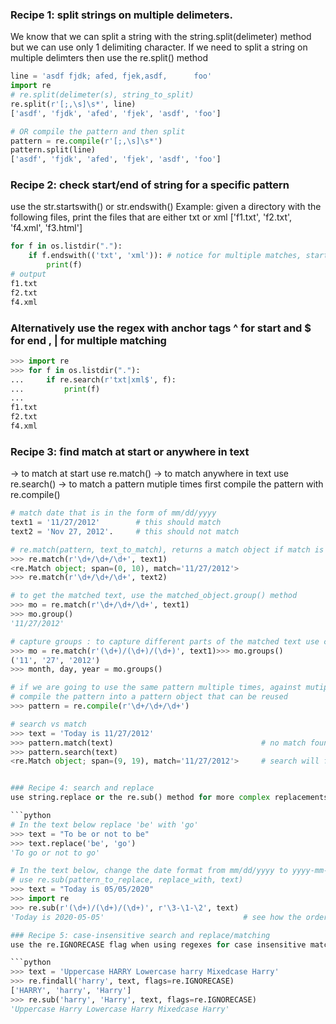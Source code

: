 ### Recipe 1: split strings on multiple delimeters. 
We know that we can split a string with the string.split(delimeter) method but we can use only 1 delimiting character.
If we need to split a string on multiple delimters then use the re.split() method

```python
line = 'asdf fjdk; afed, fjek,asdf,      foo'
import re
# re.split(delimeter(s), string_to_split)
re.split(r'[;,\s]\s*', line)
['asdf', 'fjdk', 'afed', 'fjek', 'asdf', 'foo']

# OR compile the pattern and then split
pattern = re.compile(r'[;,\s]\s*')
pattern.split(line)
['asdf', 'fjdk', 'afed', 'fjek', 'asdf', 'foo']
```

### Recipe 2: check start/end of string for a specific pattern
use the str.startswith() or str.endswith()
Example: given a directory with the following files, print the files that are either txt or xml
['f1.txt', 'f2.txt', 'f4.xml', 'f3.html']

```python
for f in os.listdir("."):
    if f.endswith(('txt', 'xml')): # notice for multiple matches, startswith/endswith will take a tuple as input
        print(f)
# output
f1.txt
f2.txt
f4.xml
```

### Alternatively use the regex with anchor tags ^ for start and $ for end , | for multiple matching
```python
>>> import re
>>> for f in os.listdir("."):
...     if re.search(r'txt|xml$', f):
...         print(f)
... 
f1.txt
f2.txt
f4.xml
```

### Recipe 3: find match at start or anywhere in text
-> to match at start use re.match()
-> to match anywhere in text use re.search()
-> to match a pattern mutiple times first compile the pattern with re.compile()

```python
# match date that is in the form of mm/dd/yyyy
text1 = '11/27/2012'        # this should match
text2 = 'Nov 27, 2012'.     # this should not match

# re.match(pattern, text_to_match), returns a match object if match is found otherwise None
>>> re.match(r'\d+/\d+/\d+', text1)
<re.Match object; span=(0, 10), match='11/27/2012'>
>>> re.match(r'\d+/\d+/\d+', text2)

# to get the matched text, use the matched_object.group() method
>>> mo = re.match(r'\d+/\d+/\d+', text1)
>>> mo.group()
'11/27/2012'

# capture groups : to capture different parts of the matched text use capture groups
>>> mo = re.match(r'(\d+)/(\d+)/(\d+)', text1)>>> mo.groups()
('11', '27', '2012')
>>> month, day, year = mo.groups()

# if we are going to use the same pattern multiple times, against mutiple texts then
# compile the pattern into a pattern object that can be reused
>>> pattern = re.compile(r'\d+/\d+/\d+')

# search vs match
>>> text = 'Today is 11/27/2012'
>>> pattern.match(text)                                 # no match found as pattern is not matched at the start of the text
>>> pattern.search(text)
<re.Match object; span=(9, 19), match='11/27/2012'>     # search will find a match anywhere in text


### Recipe 4: search and replace
use string.replace or the re.sub() method for more complex replacements

```python
# In the text below replace 'be' with 'go'
>>> text = "To be or not to be"
>>> text.replace('be', 'go')
'To go or not to go'

# In the text below, change the date format from mm/dd/yyyy to yyyy-mm-dd
# use re.sub(pattern_to_replace, replace_with, text)
>>> text = "Today is 05/05/2020"
>>> import re
>>> re.sub(r'(\d+)/(\d+)/(\d+)', r'\3-\1-\2', text)
'Today is 2020-05-05'                               # see how the order of the matched groups is altered in the substitution                                                     # pattern

### Recipe 5: case-insensitive search and replace/matching
use the re.IGNORECASE flag when using regexes for case insensitive matching

```python
>>> text = 'Uppercase HARRY Lowercase harry Mixedcase Harry'
>>> re.findall('harry', text, flags=re.IGNORECASE)
['HARRY', 'harry', 'Harry']
>>> re.sub('harry', 'Harry', text, flags=re.IGNORECASE)
'Uppercase Harry Lowercase Harry Mixedcase Harry'
```




